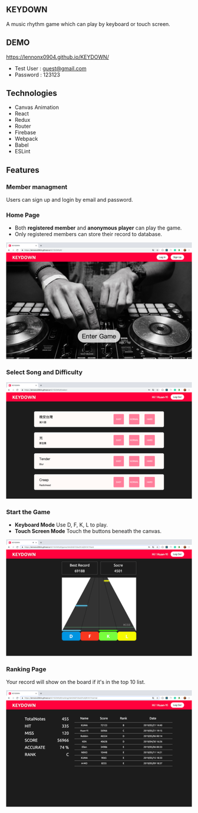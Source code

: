
## KEYDOWN
A music rhythm game which can play by keyboard or touch screen.

## DEMO
https://lennonx0904.github.io/KEYDOWN/

- Test User : guest@gmail.com
- Password : 123123

## Technologies

- Canvas Animation
- React
- Redux
- Router
- Firebase
- Webpack
- Babel
- ESLint

## Features

### Member managment
Users can sign up and login by email and password.

### Home Page
- Both **registered member** and **anonymous player** can play the game.
- Only registered members can store their record to database.

![image](https://github.com/lennonx0904/KEYDOWN/blob/master/screenShot/homePage.png?raw=true)



### Select Song and Difficulty

![image](https://github.com/lennonx0904/KEYDOWN/blob/master/screenShot/selectPage.png?raw=true)


### Start the Game

- **Keyboard Mode**   Use D, F, K, L to play.
- **Touch Screen Mode**  Touch the buttons beneath the canvas.

![image](https://github.com/lennonx0904/KEYDOWN/blob/master/screenShot/gamePage.png?raw=true)


### Ranking Page

Your record will show on the board if it's in the top 10 list.

![image](https://github.com/lennonx0904/KEYDOWN/blob/master/screenShot/rankingPage.png?raw=true)
